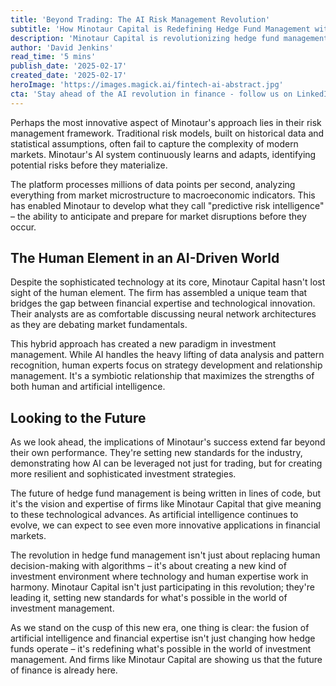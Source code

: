 ```yaml
---
title: 'Beyond Trading: The AI Risk Management Revolution'
subtitle: 'How Minotaur Capital is Redefining Hedge Fund Management with AI'
description: 'Minotaur Capital is revolutionizing hedge fund management with their AI-powered risk management framework. By combining cutting-edge technology with human expertise, they\'re creating a new paradigm in investment management that could reshape the future of finance.'
author: 'David Jenkins'
read_time: '5 mins'
publish_date: '2025-02-17'
created_date: '2025-02-17'
heroImage: 'https://images.magick.ai/fintech-ai-abstract.jpg'
cta: 'Stay ahead of the AI revolution in finance - follow us on LinkedIn for more insights into how technology is transforming investment management.'
---
```


Perhaps the most innovative aspect of Minotaur's approach lies in their risk management framework. Traditional risk models, built on historical data and statistical assumptions, often fail to capture the complexity of modern markets. Minotaur's AI system continuously learns and adapts, identifying potential risks before they materialize.

The platform processes millions of data points per second, analyzing everything from market microstructure to macroeconomic indicators. This has enabled Minotaur to develop what they call "predictive risk intelligence" – the ability to anticipate and prepare for market disruptions before they occur.

## The Human Element in an AI-Driven World

Despite the sophisticated technology at its core, Minotaur Capital hasn't lost sight of the human element. The firm has assembled a unique team that bridges the gap between financial expertise and technological innovation. Their analysts are as comfortable discussing neural network architectures as they are debating market fundamentals.

This hybrid approach has created a new paradigm in investment management. While AI handles the heavy lifting of data analysis and pattern recognition, human experts focus on strategy development and relationship management. It's a symbiotic relationship that maximizes the strengths of both human and artificial intelligence.

## Looking to the Future

As we look ahead, the implications of Minotaur's success extend far beyond their own performance. They're setting new standards for the industry, demonstrating how AI can be leveraged not just for trading, but for creating more resilient and sophisticated investment strategies.

The future of hedge fund management is being written in lines of code, but it's the vision and expertise of firms like Minotaur Capital that give meaning to these technological advances. As artificial intelligence continues to evolve, we can expect to see even more innovative applications in financial markets.

The revolution in hedge fund management isn't just about replacing human decision-making with algorithms – it's about creating a new kind of investment environment where technology and human expertise work in harmony. Minotaur Capital isn't just participating in this revolution; they're leading it, setting new standards for what's possible in the world of investment management.

As we stand on the cusp of this new era, one thing is clear: the fusion of artificial intelligence and financial expertise isn't just changing how hedge funds operate – it's redefining what's possible in the world of investment management. And firms like Minotaur Capital are showing us that the future of finance is already here.